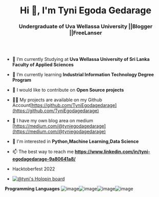 
<h1 align="center">Hi 👋, I'm Tyni Egoda Gedarage</h1>

<h3 align="center">Undergraduate of Uva Wellassa University ||Blogger ||FreeLanser</h3>


<br></br>

- 🔭 I’m currently Studying at **Uva Wellassa University of Sri Lanka Faculty of Applied Sciences**

- 🌱 I’m currently learning **Industrial Information Technology Degree Program**

- 👯 I would like to contribute on **Open Source projects**

- 👨‍💻 My projects are available on my Github Account[https://github.com/TyniEgodagedarage](https://github.com/TyniEgodagedarage)

- 📝 I have my own blog area on medium [https://medium.com/@tyniegodagedarage](https://medium.com/@tyniegodagedarage)

- 👧 I'm interested in **Python,Machine Learning,Data Science**

- 📫 The best way to reach me **https://www.linkedin.com/in/tyni-egodagedarage-9a80641a8/**
- Hacktoberfest 2022 
- [![@tyni's Holopin board](https://holopin.me/tyni)](https://holopin.io/@tyni)


**Programming Languages**
![image](https://user-images.githubusercontent.com/83944194/198826928-33afb76f-070e-4698-966c-84f870d28c0c.png)![image](https://user-images.githubusercontent.com/83944194/198826946-b7f2aeb2-668a-48ff-8eed-7d9272556417.png)![image](https://user-images.githubusercontent.com/83944194/198826969-72c5dbf3-a88d-43f6-9126-e70902b29669.png)![image](https://user-images.githubusercontent.com/83944194/198826986-82d1bdc1-a704-4408-94f7-2b3b832e69c5.png)




